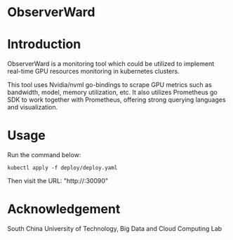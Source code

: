 # ObserverWard

# Introduction

ObserverWard is a monitoring tool which could be utilized to implement real-time GPU resources monitoring in kubernetes clusters.

This tool uses Nvidia/nvml go-bindings to scrape GPU metrics such as bandwidth, model, memory utilization, etc. It also utilizes Prometheus go SDK to work together with Prometheus, offering strong querying languages and visualization.

# Usage

Run the command below:

```
kubectl apply -f deploy/deploy.yaml
```

Then visit the URL: "http://<your-prometheus-machine-ip>:30090"

# Acknowledgement
South China University of Technology, Big Data and Cloud Computing Lab